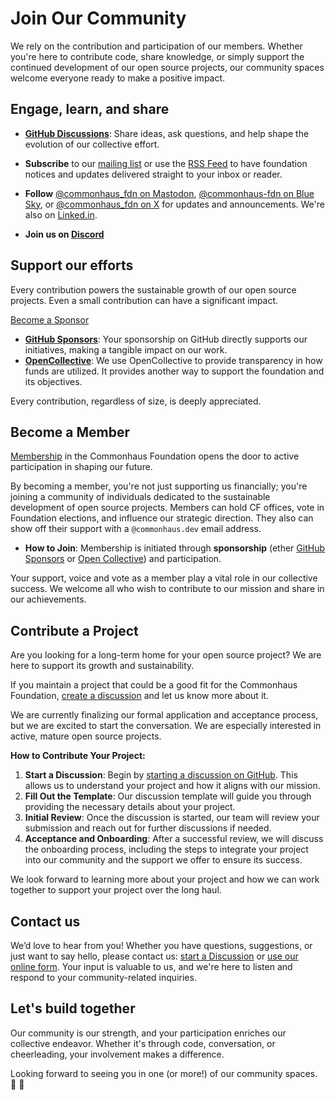 # Join Our Community

We rely on the contribution and participation of our members. Whether you're here to contribute code, share knowledge, or simply support the continued development of our open source projects, our community spaces welcome everyone ready to make a positive impact.

## Engage, learn, and share

- [**GitHub Discussions**](https://github.com/commonhaus/foundation/discussions): Share ideas, ask questions, and help shape the evolution of our collective effort.

- **Subscribe** to our [mailing list](https://groups.google.com/a/commonhaus.org/g/announce) or use the [RSS Feed](https://www.commonhaus.org/feed/index.rss) to have foundation notices and updates delivered straight to your inbox or reader.

- **Follow** [@commonhaus_fdn on Mastodon](https://fosstodon.org/@commonhaus_fdn), [@commonhaus-fdn on Blue Sky](https://bsky.app/profile/commonhaus.org), or [@commonhaus_fdn on X](https://twitter.com/commonhaus_fdn) for updates and announcements. We're also on [Linked.in](https://www.linkedin.com/company/commonhaus-foundation/).

- **Join us on [Discord](https://www.commonhaus.org/community/discord.html)**

## Support our efforts

Every contribution powers the sustainable growth of our open source projects. Even a small contribution can have a significant impact.

<a href="https://github.com/sponsors/commonhaus" class="text button">Become a Sponsor</a>

- [**GitHub Sponsors**](https://github.com/sponsors/commonhaus): Your sponsorship on GitHub directly supports our initiatives, making a tangible impact on our work.
- [**OpenCollective**](https://opencollective.com/commonhaus-foundation): We use OpenCollective to provide transparency in how funds are utilized. It provides another way to support the foundation and its objectives.

Every contribution, regardless of size, is deeply appreciated.

## Become a Member

[Membership](./bylaws/3-cf-membership.md) in the Commonhaus Foundation opens the door to active participation in shaping our future.

By becoming a member, you're not just supporting us financially; you're joining a community of individuals dedicated to the sustainable development of open source projects. Members can hold CF offices, vote in Foundation elections, and influence our strategic direction. They also can show off their support with a `@commonhaus.dev` email address.

- **How to Join**: Membership is initiated through **sponsorship** (ether [GitHub Sponsors](https://github.com/sponsors/commonhaus) or [Open Collective](https://opencollective.com/commonhaus-foundation)) and participation.

Your support, voice and vote as a member play a vital role in our collective success. We welcome all who wish to contribute to our mission and share in our achievements.

## Contribute a Project

Are you looking for a long-term home for your open source project? We are here to support its growth and sustainability.

If you maintain a project that could be a good fit for the Commonhaus Foundation, [create a discussion](https://github.com/commonhaus/foundation/discussions/categories/joining-commonhaus) and let us know more about it.

We are currently finalizing our formal application and acceptance process, but we are excited to start the conversation. We are especially interested in active, mature open source projects.

**How to Contribute Your Project:**

1. **Start a Discussion**: Begin by [starting a discussion on GitHub](https://github.com/commonhaus/foundation/discussions/categories/joining-commonhaus). This allows us to understand your project and how it aligns with our mission.
2. **Fill Out the Template**: Our discussion template will guide you through providing the necessary details about your project.
3. **Initial Review**: Once the discussion is started, our team will review your submission and reach out for further discussions if needed.
4. **Acceptance and Onboarding**: After a successful review, we will discuss the onboarding process, including the steps to integrate your project into our community and the support we offer to ensure its success.

We look forward to learning more about your project and how we can work together to support your project over the long haul.

## Contact us

We’d love to hear from you! Whether you have questions, suggestions, or just want to say hello, please contact us: [start a Discussion](https://github.com/commonhaus/foundation/discussions) or [use our online form](https://forms.gle/t2d4DR6CxXSag26s5). Your input is valuable to us, and we're here to listen and respond to your community-related inquiries.

## Let's build together

Our community is our strength, and your participation enriches our collective endeavor. Whether it's through code, conversation, or cheerleading, your involvement makes a difference.

Looking forward to seeing you in one (or more!) of our community spaces. 🥰 🚀
